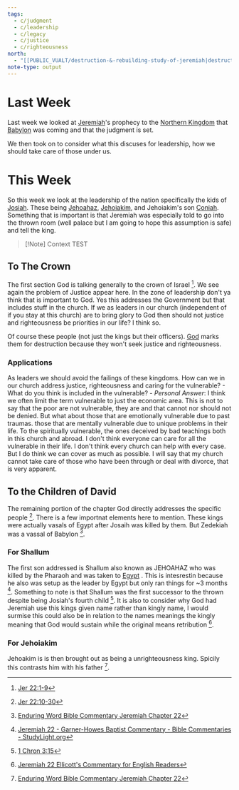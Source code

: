 ```yaml
---
tags:
  - c/judgment
  - c/leadership
  - c/legacy
  - c/justice
  - c/righteousness
north:
  - "[[PUBLIC_VUALT/destruction-&-rebuilding-study-of-jeremiah|destruction-&-rebuilding-study-of-jeremiah]]"
note-type: output
---
```

[^garner-howes]: [Jeremiah 22 - Garner-Howes Baptist Commentary - Bible Commentaries - StudyLight.org](https://www.studylight.org/commentaries/eng/ghb/jeremiah-22.html)
[^matthew-poole]: [Jeremiah 22 Matthew Poole's Commentary](https://biblehub.com/commentaries/poole/jeremiah/22.htm)
[^ellicott]: [Jeremiah 22 Ellicott's Commentary for English Readers](https://biblehub.com/commentaries/ellicott/jeremiah/22.htm)
[^matthew-henry]: [Jeremiah 22 Commentary - Matthew Henry Commentary on the Whole Bible (Complete)](https://www.biblestudytools.com/commentaries/matthew-henry-complete/jeremiah/22.html)
[^enduring-word]: [Enduring Word Bible Commentary Jeremiah Chapter 22](https://enduringword.com/bible-commentary/jeremiah-22/)
[^john-calvin]: [Jeremiah 22 Calvin's Commentaries](https://biblehub.com/commentaries/calvin/jeremiah/18.htm)

# Last Week
Last week we looked at [Jeremiah](p-jeremiah.md)'s prophecy to the [Northern Kingdom](Northern%20Kingdom.md) that [Babylon](%F0%9F%8F%99%EF%B8%8FBabylon.md) was coming and that the judgment is set. 

We then took on to consider what this discuses for leadership, how we should take care of those under us. 

# This Week
So this week we look at the leadership of the nation specifically the kids of [Josiah](%F0%9F%A7%91Josiah.md). These being [Jehoahaz](%F0%9F%A7%91jehoahaz.md), [Jehoiakim](%F0%9F%A7%91Jehoiakim.md), and Jehoiakim's son [Coniah](%F0%9F%A7%91Coniah.md). Something that is important is that Jeremiah was especially told to go into the thrown room (well palace but I am going to hope this assumption is safe) and tell the king.



> [!Note] Context
> TEST


## To The Crown
The first section God is talking generally to the crown of Israel [^1]. 
We see again the problem of Justice appear here. 
In the zone of leadership don't ya think that is important to God. Yes this addresses the Government but that includes stuff in the church. If we as leaders in our church (independent of if you stay at this church) are to bring glory to God then should not justice and righteousness be priorities in our life?
I think so.

Of course these people (not just the kings but their officers). [God](God.md) marks them for destruction because they won't seek justice and righteousness.



### Applications
As leaders we should avoid the failings of these kingdoms. How can we in our church address justice, righteousness and caring for the vulnerable?
    - What do you think is included in the vulnerable?
        - *Personal Answer*: I think we often limit the term vulnerable to just the economic area. This is not to say that the poor are not vulnerable, they are and that cannot nor should not be denied. But what about those that are emotionally vulnerable due to past traumas. those that are mentally vulnerable due to unique problems in their life. To the spiritually vulnerable, the ones deceived by bad teachings both in this church and abroad. I don't think everyone can care for all the vulnerable in their life. I don't think every church can help with every case. But I do think we can cover as much as possible. I will say that my church cannot take care of those who have been through or deal with divorce, that is very apparent. 

## To the Children of David
The remaining portion of the chapter God directly addresses the specific people [^2]. There is a few importnat elements here to mention. These kings were actually vasals of Egypt after Josaih was killed by them. But Zedekiah was a vassal of Babylon [^enduring-word].

### For Shallum
The first son addressed is Shallum also known as JEHOAHAZ who was killed by the Pharaoh and was taken to [Egypt](%F0%9F%93%8CEgypt.md) . This is intesrestin because he also was setup as the leader by Egypt but only ran things for ~3 months [^garner-howes]. Something to note is that Shallum was the first successor to the thrown despite being Josiah's fourth child [^3]. It is also to consider why God had Jeremiah use this kings given name rather than kingly name, I would surmise this could also be in relation to the names meanings the kingly meaning that God would sustain while the original means retribution [^ellicott].

### For Jehoiakim
Jehoakim is is then brought out as being a unrighteousness king. Spicily this contrasts him with his father [^enduring-word].

[^1]: [Jer 22:1-9](Jer%2022.md)

[^2]: [Jer 22:10-30](Jer%2022.md)

[^3]: [1 Chron 3:15](1%20Chron%203.md)
